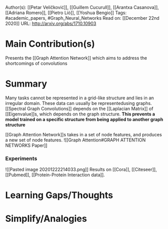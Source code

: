 Author(s): [[Petar Veličković]], [[Guillem Cucurull]], [[Arantxa Casanova]], [[Adriana Romero]], [[Pietro Liò]], [[Yoshua Bengio]]
Tags: #academic_papers, #Graph_Neural_Networks 
Read on: [[December 22nd 2020]]
URL: http://arxiv.org/abs/1710.10903
# Main Contribution(s)
Presents the [[Graph Attention Network]] which aims to address the shortcomings of convolutions
# Summary
Many tasks cannot be represented in a grid-like structure and lies in an irregular domain. These data can usually be representedusing graphs. [[Spectral Graph Convolutions]] depends on the [[Laplacian Matrix]] of [[Eigenvalue]]s, which depends on the graph structure. **This prevents a model trained on a specific structure from being applied to another graph structure**

[[Graph Attention Network]]s takes in a set of node features, and produces a new set of node features.  ![[Graph Attention#GRAPH ATTENTION NETWORKS Paper]]
### Experiments
![[Pasted image 20201222214033.png]] Results on [[Cora]], [[Citeseer]], [[Pubmed]], [[Protein-Protein Interaction data]].
# Learning Gaps/Thoughts
# Simplify/Analogies